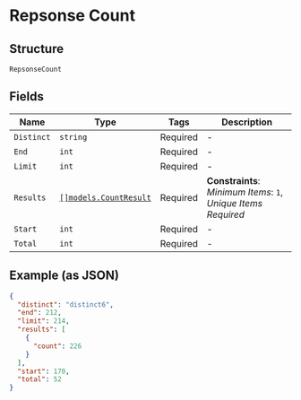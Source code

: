 
# Repsonse Count

## Structure

`RepsonseCount`

## Fields

| Name | Type | Tags | Description |
|  --- | --- | --- | --- |
| `Distinct` | `string` | Required | - |
| `End` | `int` | Required | - |
| `Limit` | `int` | Required | - |
| `Results` | [`[]models.CountResult`](../../doc/models/count-result.md) | Required | **Constraints**: *Minimum Items*: `1`, *Unique Items Required* |
| `Start` | `int` | Required | - |
| `Total` | `int` | Required | - |

## Example (as JSON)

```json
{
  "distinct": "distinct6",
  "end": 212,
  "limit": 214,
  "results": [
    {
      "count": 226
    }
  ],
  "start": 170,
  "total": 52
}
```

